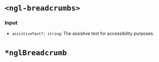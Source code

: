 # `<ngl-breadcrumbs>`

### Input

  * `assistiveText?: string`: The assistive text for accessibility purposes.

# `*nglBreadcrumb`
